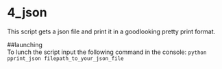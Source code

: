 # 4_json
This script gets a json file and print it in a goodlooking pretty print format.

##launching  
To lunch the script input the following command in the console: `python pprint_json filepath_to_your_json_file`



